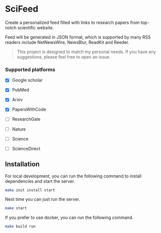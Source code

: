 # SciFeed
Create a personalized feed filled with links to research papers from top-notch scientific website.

Feed will be generated in JSON format, which is supported by many RSS readers include NetNewsWire, NewsBlur, ReadKit and Reeder.

> This project is designed to match my personal needs. If you have any suggestions, please feel free to open an issue.

### Supported platforms

- [x] Google scholar
- [x] PubMed
- [x] Arxiv
- [x] PapersWithCode
- [ ] ResearchGate
- [ ] Nature
- [ ] Science
- [ ] ScienceDirect


## Installation

For local development, you can run the following command to install dependencies and start the server.

```bash
make init install start
```

Next time you can just run the server.

```bash
make start
```

If you prefer to use docker, you can run the following command.

```bash
make build run
```

